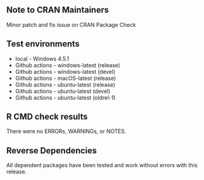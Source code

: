 ## Note to CRAN Maintainers

Minor patch and fix issue on CRAN Package Check 

## Test environments
* local - Windows 4.5.1
* Github actions - windows-latest (release)
* Github actions - windows-latest (devel)
* Github actions - macOS-latest (release)
* Github actions - ubuntu-latest (release)
* Github actions - ubuntu-latest (devel)
* Github actions - ubuntu-latest (oldrel-1)

## R CMD check results
There were no ERRORs, WARNINGs, or NOTES. 

## Reverse Dependencies
All dependent packages have been tested and work without errors with this release.
